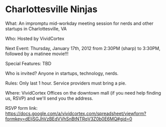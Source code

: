 Charlottesville Ninjas
=====================

What: An impromptu mid-workday meeting session for nerds and other startups in Charlottesville, VA 

Who: Hosted by VividCortex

Next Event: Thursday, January 17th, 2012 from 2:30PM (sharp) to 3:30PM, followed by a matinee movie!!!

Special Features: TBD

Who is invited? Anyone in startups, technology, nerds. 

Rules: Only last 1 hour. Service providers must bring a pie.

Where: VividCortex Offices on the downtown mall (if you need help finding us, RSVP) and we'll send you the address. 

RSVP form link: https://docs.google.com/a/vividcortex.com/spreadsheet/viewform?formkey=dEljSGJhVzBEdVVhSnBtNTRqV3Z0b0E6MQ#gid=0
